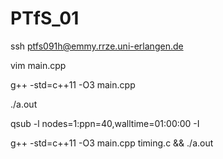 # PTfS_01

ssh ptfs091h@emmy.rrze.uni-erlangen.de

vim main.cpp

g++ -std=c++11 -O3 main.cpp

./a.out


qsub -l nodes=1:ppn=40,walltime=01:00:00 -I

g++ -std=c++11 -O3 main.cpp timing.c && ./a.out

